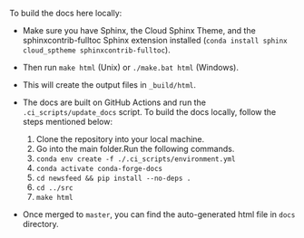 To build the docs here locally: 
* Make sure you have Sphinx, the Cloud Sphinx Theme, and the sphinxcontrib-fulltoc Sphinx extension installed (``conda install sphinx cloud_sptheme sphinxcontrib-fulltoc``).
* Then run ``make html`` (Unix) or ``./make.bat html`` (Windows).
* This will create the output files in ``_build/html``.


* The docs are built on GitHub Actions and run the ``.ci_scripts/update_docs`` script.
  To build the docs locally, follow the steps mentioned below:
   1.  Clone the repository into your local machine.
   2.  Go into the main folder.Run the following commands.  
   3. ``conda env create -f ./.ci_scripts/environment.yml``
   4. ``conda activate conda-forge-docs``
   5. ``cd newsfeed && pip install --no-deps .``
   6. ``cd ../src``
   7. ``make html``

* Once merged to ``master``, you can find the auto-generated html file in ``docs`` directory.

